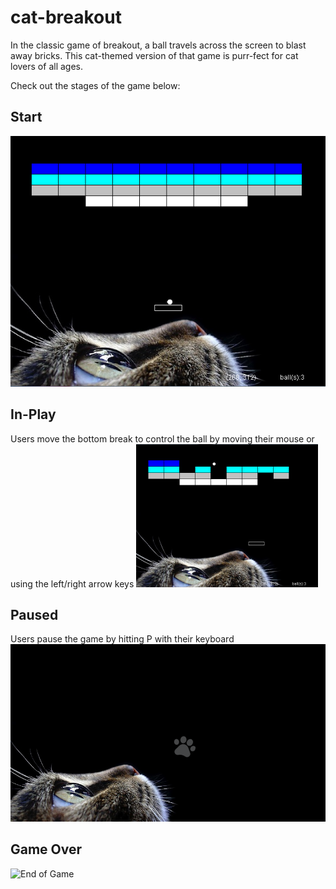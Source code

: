 # cat-breakout
In the classic game of breakout, a ball travels across the screen to blast away bricks. This cat-themed version of that game is purr-fect for cat lovers of all ages.

Check out the stages of the game below:

## Start
![Start of the game](https://raw.githubusercontent.com/terabytes/cat-breakout/master/start.png "Start of the game")

## In-Play
Users move the bottom break to control the ball by moving their mouse or using the left/right arrow keys
![Middle of the game](https://raw.githubusercontent.com/terabytes/cat-breakout/master/in-play.png "Middle of the game")

## Paused
Users pause the game by hitting P with their keyboard
![Pausing the Game](https://raw.githubusercontent.com/terabytes/cat-breakout/master/pawsed.png "Taking a break from the game")

## Game Over
![End of Game](https://raw.githubusercontent.com/terabytes/cat-breakout/master/game-over.png "Game over")